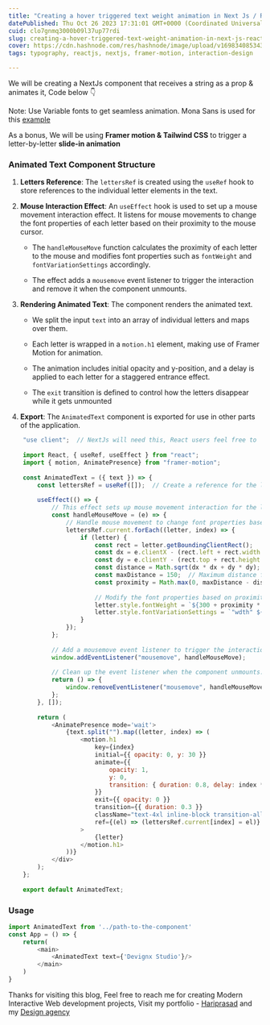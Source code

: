 ```yaml
---
title: "Creating a hover triggered text weight animation in Next Js / React - with source code"
datePublished: Thu Oct 26 2023 17:31:01 GMT+0000 (Coordinated Universal Time)
cuid: clo7gnmq3000b09l37up77rdi
slug: creating-a-hover-triggered-text-weight-animation-in-next-js-react-with-source-code
cover: https://cdn.hashnode.com/res/hashnode/image/upload/v1698340853434/e464b478-c0ad-4dbd-9b19-b2dea019237b.gif
tags: typography, reactjs, nextjs, framer-motion, interaction-design

---
```


We will be creating a NextJs component that receives a string as a prop & animates it, Code below 👇

Note: Use Variable fonts to get seamless animation. Mona Sans is used for this [example](https://devignx.tech)

As a bonus, We will be using **Framer motion & Tailwind CSS** to trigger a letter-by-letter **slide-in animation**

### Animated Text Component Structure

1. **Letters Reference**: The `lettersRef` is created using the `useRef` hook to store references to the individual letter elements in the text.
    
2. **Mouse Interaction Effect**: An `useEffect` hook is used to set up a mouse movement interaction effect. It listens for mouse movements to change the font properties of each letter based on their proximity to the mouse cursor.
    
    * The `handleMouseMove` function calculates the proximity of each letter to the mouse and modifies font properties such as `fontWeight` and `fontVariationSettings` accordingly.
        
    * The effect adds a `mousemove` event listener to trigger the interaction and remove it when the component unmounts.
        
3. **Rendering Animated Text**: The component renders the animated text.
    
    * We split the input `text` into an array of individual letters and maps over them.
        
    * Each letter is wrapped in a `motion.h1` element, making use of Framer Motion for animation.
        
    * The animation includes initial opacity and y-position, and a delay is applied to each letter for a staggered entrance effect.
        
    * The `exit` transition is defined to control how the letters disappear while it gets unmounted
        
4. **Export**: The `AnimatedText` component is exported for use in other parts of the application.
    

```javascript
    "use client";  // NextJs will need this, React users feel free to  remove this
    
    import React, { useRef, useEffect } from "react";
    import { motion, AnimatePresence} from "framer-motion";
    
    const AnimatedText = ({ text }) => {
        const lettersRef = useRef([]);  // Create a reference for the letters
    
        useEffect(() => {
            // This effect sets up mouse movement interaction for the letters.
            const handleMouseMove = (e) => {
                // Handle mouse movement to change font properties based on proximity to the mouse.
                lettersRef.current.forEach((letter, index) => {
                    if (letter) {
                        const rect = letter.getBoundingClientRect();
                        const dx = e.clientX - (rect.left + rect.width / 2);
                        const dy = e.clientY - (rect.top + rect.height / 2);
                        const distance = Math.sqrt(dx * dx + dy * dy);
                        const maxDistance = 150;  // Maximum distance for interaction (feel free adjust this).
                        const proximity = Math.max(0, maxDistance - distance) / maxDistance;
                        
                        // Modify the font properties based on proximity to the mouse.
                        letter.style.fontWeight = `${300 + proximity * 1000}`;
                        letter.style.fontVariationSettings = `"wdth" ${20 * proximity + 100}`;
                    }
                });
            };
    
            // Add a mousemove event listener to trigger the interaction.
            window.addEventListener("mousemove", handleMouseMove);
    
            // Clean up the event listener when the component unmounts.
            return () => {
                window.removeEventListener("mousemove", handleMouseMove);
            };
        }, []);
    
        return (
            <AnimatePresence mode='wait'>
                {text.split("").map((letter, index) => (
                    <motion.h1
                        key={index}
                        initial={{ opacity: 0, y: 30 }}
                        animate={{
                            opacity: 1,
                            y: 0,
                            transition: { duration: 0.8, delay: index * 0.1 },
                        }}
                        exit={{ opacity: 0 }}
                        transition={{ duration: 0.3 }}
                        className="text-4xl inline-block transition-all duration-100 delay-[-30ms] lg:text-8xl whitespace-nowrap"
                        ref={(el) => (lettersRef.current[index] = el)}
                    >
                        {letter} 
                    </motion.h1>
                ))}
            </div>
        );
    };
    
    export default AnimatedText;
```

### Usage

```javascript
import AnimatedText from '../path-to-the-component'
const App = () => {
    return(
        <main>
            <AnimatedText text={'Devignx Studio'}/>
        </main>
    )
}
```

Thanks for visiting this blog, Feel free to reach me for creating Modern Interactive Web development projects, Visit my portfolio - [Hariprasad](https://hariprasd.me) and my [Design agency](https://devignx.tech)